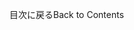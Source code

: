 <!-- This file contains localizable strings used in generating the custom PDF. Do not use as an include file in any web content. -->
<!-- strings for PDF page footer -->

<span data-ttu-id="a9090-101">目次に戻る</span><span class="sxs-lookup"><span data-stu-id="a9090-101">Back to Contents</span></span>

